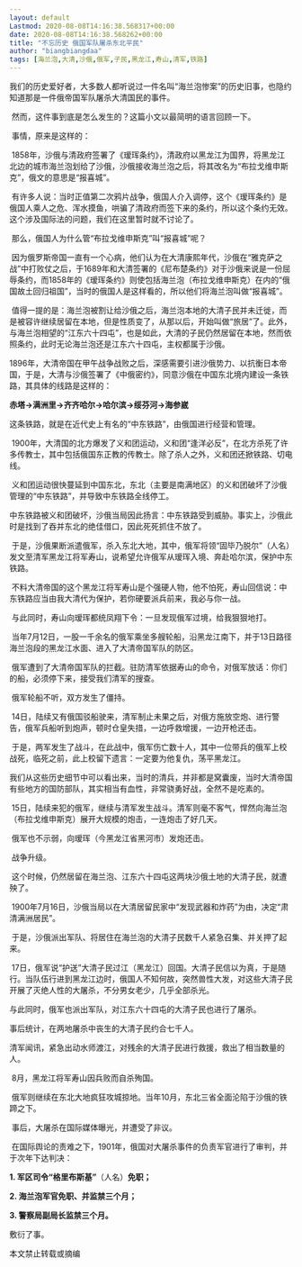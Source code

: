 ```yaml
---
layout: default
Lastmod: 2020-08-08T14:16:38.568317+00:00
date: 2020-08-08T14:16:38.568262+00:00
title: "不忘历史 俄国军队屠杀东北平民"
author: "biangbiangdaa"
tags: [海兰泡,大清,沙俄,俄军,子民,黑龙江,寿山,清军,铁路]
---
```


我们的历史爱好者，大多数人都听说过一件名叫“海兰泡惨案”的历史旧事，也隐约知道那是一件俄帝国军队屠杀大清国民的事件。

 然而，这件事到底是怎么发生的？这篇小文以最简明的语言回顾一下。

 事情，原来是这样的：

 1858年，沙俄与清政府签署了《瑷珲条约》，清政府以黑龙江为国界，将黑龙江北边的城市海兰泡划给了沙俄，沙俄接收海兰泡之后，将其改名为“布拉戈维申斯克”，俄文的意思是“报喜城”。

 有许多人说：当时正值第二次鸦片战争，俄国人介入调停，这个《瑷珲条约》是俄国人乘人之危、浑水摸鱼，哄骗了清政府而签下来的条约，所以这个条约无效。这个涉及国际法的问题，我们在这里暂时就不讨论了。

 那么，俄国人为什么管“布拉戈维申斯克”叫“报喜城”呢？

 因为俄罗斯帝国一直有一个心病，他们认为在大清康熙年代，沙俄在“雅克萨之战”中打败仗之后，于1689年和大清签署的《尼布楚条约》对于沙俄来说是一份屈辱条约，而1858年的《瑷珲条约》则使包括海兰泡（布拉戈维申斯克）在内的“俄国故土回归祖国”，当时的俄国人是这样看的，所以他们将海兰泡叫做“报喜城”。

 值得一提的是：海兰泡被割让给沙俄之后，海兰泡本地的大清子民并未迁徙，而是被容许继续居留在本地，但是性质变了，从那以后，开始叫做“旅居”了。此外，与海兰泡相望的“江东六十四屯”，也是如此，大清的子民仍然居留在本地，然而依照条约，此时无论海兰泡还是江东六十四屯，主权都属于沙俄。

1896年，大清帝国在甲午战争战败之后，深感需要引进沙俄势力、以抗衡日本帝国，于是，大清与沙俄签署了《中俄密约》，同意沙俄在中国东北境内建设一条铁路，其具体的线路是这样的：

**赤塔→满洲里→齐齐哈尔→哈尔滨→绥芬河→海参崴**

这条铁路，就是在近代史上有名的“中东铁路”，由俄国进行经营和管理。

 1900年，大清国的北方爆发了义和团运动，义和团“逢洋必反”，在北方杀死了许多传教士，其中包括俄国东正教的传教士。除了杀人之外，义和团还掀铁路、切电线。

 义和团运动很快蔓延到中国东北，东北（主要是南满地区）的义和团破坏了沙俄管理的“中东铁路”，并导致中东铁路全线停工。 

中东铁路被义和团破坏，沙俄当局因此扬言：中东铁路受到威胁。事实上，沙俄此时是找到了吞并东北的绝佳借口，因此死死抓住不放了。

 于是，沙俄果断派遣俄军，杀入东北大地，其中，俄军将领“固毕乃脱尔”（人名）发文至清军黑龙江将军寿山，说希望允许俄军从瑷珲入境、奔赴哈尔滨，保护中东铁路。

 不料大清帝国的这个黑龙江将军寿山是个强硬人物，他不怕死，寿山回信说：中东铁路应当由我大清代为保护，若你硬要派兵前来，我必与你一战。

 与此同时，寿山向瑷珲都统凤翔下令：一旦发现俄军过境，给我狠狠地打。

 当年7月12日，一股一千余名的俄军乘坐多艘轮船，沿黑龙江南下，并于13日路径海兰泡段的黑龙江水面、进入了大清帝国军队的防区。

 俄军遭到了大清帝国军队的拦截。驻防清军依据寿山的命令，对俄军放话：你们的船，必须停下来，接受我们清军的搜查。

 俄军轮船不听，双方发生了僵持。

 14日，陆续又有俄国驳船驶来，清军制止未果之后，对俄方施放空炮、进行警告，俄军兵船听到炮声，顿时仓皇失措，一边呼救增援，一边开枪还击。

 于是，两军发生了战斗，在此战中，俄军伤亡数十人，其中一位带兵的俄军上校战死，临死之前，此上校留下遗言：一定要为他复仇，荡平黑龙江。

我们从这些历史细节中可以看出来，当时的清兵，并非都是窝囊废，当时大清帝国有些地方的国防部队，其实相当有血性，非常骁勇好战，全然不是吃素的。

 15日，陆续来犯的俄军，继续与清军发生战斗。清军则毫不客气，悍然向海兰泡（布拉戈维申斯克）展开大规模的炮击，一连炮击了好几天。

 俄军也不示弱，向瑷珲（今黑龙江省黑河市）发炮还击。

 战争升级。

 这个时候，仍然居留在海兰泡、江东六十四屯这两块沙俄土地的大清子民，就遭殃了。

 1900年7月16日，沙俄当局以在大清居留民家中“发现武器和炸药”为由，决定“肃清满洲居民”。

 于是，沙俄派出军队、将居住在海兰泡的大清子民数千人紧急召集、并关押了起来。

 17日，俄军说“护送”大清子民过江（黑龙江）回国。大清子民信以为真，于是随行。当队伍行进到黑龙江边时，俄国人不知何故，突然兽性大发，对这些大清子民开展了灭绝人性的大屠杀，不分男女老少，几乎全部杀光。

与此同时，俄军也派出军队，对江东六十四屯的大清子民也进行了屠杀。

事后统计，在两地屠杀中丧生的大清子民约合七千人。

清军闻讯，紧急出动水师渡江，对残余的大清子民进行救援，救出了相当数量的人。

 8月，黑龙江将军寿山因兵败而自杀殉国。

 俄军则继续在东北大地疯狂攻城掠地。当年10月，东北三省全面沦陷于沙俄的铁蹄之下。

 事后，大屠杀在国际媒体曝光，并遭受了非议。

 在国际舆论的责难之下，1901年，俄国对大屠杀事件的负责军官进行了审判，并于次年下达判决：

**1\. 军区司令“格里布斯基”**（人名）**免职；**

**2\. 海兰泡军官免职、并监禁三个月；**

**3\. 警察局副局长监禁三个月。**

敷衍了事。

本文禁止转载或摘编

